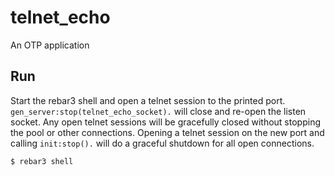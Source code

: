 telnet_echo
===========

An OTP application

Run
---

Start the rebar3 shell and open a telnet session to the printed port.
`gen_server:stop(telnet_echo_socket).` will close and re-open the listen socket.
Any open telnet sessions will be gracefully closed without stopping the pool or
other connections. Opening a telnet session on the new port and calling
`init:stop().` will do a graceful shutdown for all open connections.

    $ rebar3 shell
